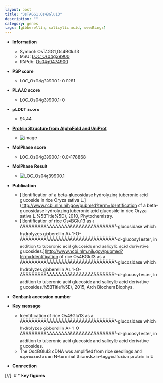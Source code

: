 ```yaml
---
layout: post
title: "OsTAGG1,Os4BGlu13"
description: ""
category: genes
tags: [gibberellin, salicylic acid, seedlings]
---
```


* **Information**  
    + Symbol: OsTAGG1,Os4BGlu13  
    + MSU: [LOC_Os04g39900](http://rice.plantbiology.msu.edu/cgi-bin/ORF_infopage.cgi?orf=LOC_Os04g39900)  
    + RAPdb: [Os04g0474900](http://rapdb.dna.affrc.go.jp/viewer/gbrowse_details/irgsp1?name=Os04g0474900)  

* **PSP score**  
    + LOC_Os04g39900.1: 0.0281 

* **PLAAC score**  
    + LOC_Os04g39900.1: 0 

* **pLDDT score**
    + 94.44

* **[Protein Structure from AlphaFold and UniProt](https://www.uniprot.org/uniprotkb/Q7XKV2/entry#structure)**
    + ![image](https://ricepsp.github.io/images/Q7/AF-Q7XKV2-F1.png)

* **MolPhase score**
    + LOC_Os04g39900.1: 0.04178868

* **MolPhase Result**
    + ![LOC_Os04g39900.1](https://304243504.github.io/Pictures/LOC_Os04g/LOC_Os04g39900.1.png)

* **Publication**  
    + [Identification of a beta-glucosidase hydrolyzing tuberonic acid glucoside in rice Oryza sativa L.](http://www.ncbi.nlm.nih.gov/pubmed?term=Identification of a beta-glucosidase hydrolyzing tuberonic acid glucoside in rice Oryza sativa L.%5BTitle%5D), 2010, Phytochemistry.
    + [Identification of rice Os4BGlu13 as a ÃÂÃÂÃÂÃÂÃÂÃÂÃÂÃÂÃÂÃÂÃÂÃÂÃÂÃÂÃÂÃÂ²-glucosidase which hydrolyzes gibberellin A4 1-O-ÃÂÃÂÃÂÃÂÃÂÃÂÃÂÃÂÃÂÃÂÃÂÃÂÃÂÃÂÃÂÃÂ²-d-glucosyl ester, in addition to tuberonic acid glucoside and salicylic acid derivative glucosides.](http://www.ncbi.nlm.nih.gov/pubmed?term=Identification of rice Os4BGlu13 as a ÃÂÃÂÃÂÃÂÃÂÃÂÃÂÃÂÃÂÃÂÃÂÃÂÃÂÃÂÃÂÃÂ²-glucosidase which hydrolyzes gibberellin A4 1-O-ÃÂÃÂÃÂÃÂÃÂÃÂÃÂÃÂÃÂÃÂÃÂÃÂÃÂÃÂÃÂÃÂ²-d-glucosyl ester, in addition to tuberonic acid glucoside and salicylic acid derivative glucosides.%5BTitle%5D), 2015, Arch Biochem Biophys.

* **Genbank accession number**  

* **Key message**  
    + Identification of rice Os4BGlu13 as a ÃÂÃÂÃÂÃÂÃÂÃÂÃÂÃÂÃÂÃÂÃÂÃÂÃÂÃÂÃÂÃÂ²-glucosidase which hydrolyzes gibberellin A4 1-O-ÃÂÃÂÃÂÃÂÃÂÃÂÃÂÃÂÃÂÃÂÃÂÃÂÃÂÃÂÃÂÃÂ²-d-glucosyl ester, in addition to tuberonic acid glucoside and salicylic acid derivative glucosides.
    + The Os4BGlu13 cDNA was amplified from rice seedlings and expressed as an N-terminal thioredoxin-tagged fusion protein in E

* **Connection**  

[//]: # * **Key figures**  


